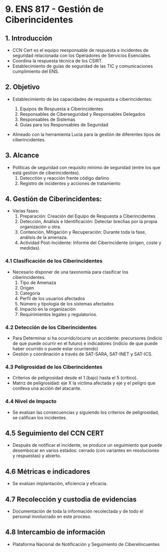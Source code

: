 # 9. ENS 817 - Gestión de Ciberincidentes

## 1. Introducción
- CCN Cert es el equipo reesponsable de respuesta a incidentes de seguridad relacionada con los Operadores de Servicios Esenciales.
- Coordina la respuesta técnica de los CSIRT.
- Establecimiento de guías de seguridad de las TIC y comunicaciones cumplimiento del ENS.

## 2. Objetivo
- Establecimiento de las capacidades de respuesta a ciberincidentes:
    1. Equipos de Respuesta a Ciberincidentes
    2. Responsables de Ciberseguridad y Responsables Delegados  
    3. Responsables de Sistemas
    4. Guías para los Responsables de Seguridad 

- Alineado con la herramienta Lucía para la gestión de diferentes tipos de ciberincidentes.

## 3. Alcance
- Políticas de seguridad con requisito mínimo de seguridad (entre los que está gestión de ciberincidentes).
    1. Detecctión y reacción frente código dañino
    2. Registro de incidentes y acciones de tratamiento 

## 4. Gestión de Ciberincidentes:
- Varias fases:
    1. Preparación: Creación del Equipo de Respuesta a Ciberincidentes
    2. Detección, Análisis e Identificación: Detectar brechas por la propia organización u otra.
    3. Contención, Mitigación y Recuperación: Durante toda la fase, análisis de la amenaza.
    4. Actividad Post-Incidente: Informe del Ciberincidente (origen, coste y medidas).

### 4.1 Clasificación de los Ciberincidentes
- Necesario disponer de una taxonomía para clasificar los ciberincidentes.
    1. Tipo de Amenaza 
    2. Origen
    3. Categoría
    4. Perfil de los usuarios afectados
    5. Número y tipología de los sistemas afectados
    6. Impacto en la organización
    7. Requirimientos legales y regulatorios.

### 4.2 Detección de los Ciberincidentes
- Para Determinar si ha ocurrido/ocurre un accidente: precursores (indicio de que puede ocurrir en el futuro) e indicadores (indicio de que puede haber ocurrido o puede estar ocurriendo)
- Gestión y coordinación a través de SAT-SARA, SAT-INET y SAT-ICS.

### 4.3 Peligrosidad de los Ciberincidentes
- Criterios de peligrosidad desde el 1 (bajo) hasta el 5 (crítico).
- Matriz de peligrosidad: eje X la víctima afectada y eje y el peligro que conlleva una acción del atacante.

### 4.4 Nivel de Impacto
- Se evalúan las consecuencias y siguiendo los criterios de peligrosidad, se califican los incidentes.

## 4.5 Seguimiento del CCN CERT
- Después de notificar el incidente, se produce un seguimiento que puede desembocar en varios estados: cerrado (con variantes en resoluciones y respuestas) y abierto.

## 4.6 Métricas e indicadores
- Se evalúan implantación, eficiencia y eficacia.

## 4.7 Recolección y custodia de evidencias

- Documentación de toda la información recolectada y de todo el personal involucrado en este proceso.

## 4.8 Intercambio de información
- Plataforma Nacional de Notificación y Seguimiento de Ciberelincuentes